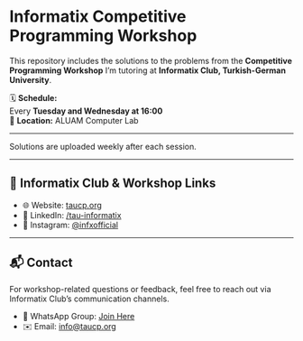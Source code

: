 # Informatix Competitive Programming Workshop

This repository includes the solutions to the problems from the **Competitive Programming Workshop** I’m tutoring at **Informatix Club, Turkish-German University**.

🗓 **Schedule:**  
Every **Tuesday and Wednesday at 16:00**  
🏫 **Location:** ALUAM Computer Lab

---

Solutions are uploaded weekly after each session.

---

## 🔗 Informatix Club & Workshop Links
- 🌐 Website: [taucp.org](https://taucp.org/)  
- 💼 LinkedIn: [/tau-informatix](https://www.linkedin.com/company/tau-informatix)  
- 📸 Instagram: [@infxofficial](https://www.instagram.com/infxofficial)  

---

## 📬 Contact
For workshop-related questions or feedback, feel free to reach out via Informatix Club’s communication channels.

- 💬 WhatsApp Group: [Join Here](https://taucp.netlify.app/)  
- ✉️ Email: [info@taucp.org](mailto:info@taucp.org)  
